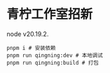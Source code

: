 # 青柠工作室招新

node v20.19.2.

```shell
pnpm i # 安装依赖
pnpm run qingning:dev # 本地调试
pnpm run qingning:build # 打包
```